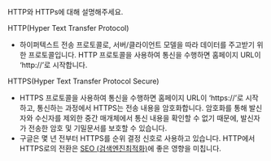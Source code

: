 HTTP와 HTTPs에 대해 설명해주세요.

HTTP(Hyper Text Transfer Protocol)

-   하이퍼텍스트 전송 프로토콜로, 서버/클라이언트 모델을 따라 데이터를 주고받기 위한 프로토콜입니다. HTTP 프로토콜을 사용하여 통신을 수행하면 홈페이지 URL이 ‘http://’로 시작합니다.

HTTPS(Hyper Text Transfer Protocol Secure)

-   HTTPS 프로토콜을 사용하여 통신을 수행하면 홈페이지 URL이 ‘https://’로 시작하고, 통신하는 과정에서 HTTPS는 전송 내용을 암호화합니다. 암호화를 통해 발신자와 수신자를 제외한 중간 매개체에서 통신 내용을 확인할 수 없기 때문에, 발신자가 전송한 암호 및 기밀문서를 보호할 수 있습니다.
-   구글은 몇 년 전부터 HTTPS를 순위 결정 신호로 사용하고 있습니다. HTTP에서 HTTPS로의 전환은 [SEO (검색엔진최적화)](https://seo.tbwakorea.com/blog/seo-guide-2022/)에 좋은 영향을 미칩니다.
